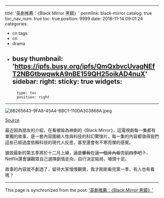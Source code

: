 
---
title: '英劇推薦：《Black Mirror 黑鏡》'
permlink: black-mirror
catalog: true
toc_nav_num: true
toc: true
position: 9999
date: 2018-11-14 09:01:24
categories:
- cn
tags:
- cn
- drama
- busy
thumbnail: 'https://ipfs.busy.org/ipfs/QmQxbvcUvagNEfT2NBGtbwqwkA9nBE159QH25oikAD4nuX'
sidebar:
    right:
        sticky: true
widgets:
    -
        type: toc
        position: right
---


![8B265643-9FA8-45A4-BBC1-110DA303868A.jpeg](https://ipfs.busy.org/ipfs/QmQxbvcUvagNEfT2NBGtbwqwkA9nBE159QH25oikAD4nuX)

[Source](https://variety.com/2017/tv/news/netflix-photos-black-mirror-season-4-1202550183/)




最近因為朋友的介紹，在看被喻為神劇的《Black Mirror》，這電視劇每一集都有單獨的故事，是一套內容圍繞人性與科技的科幻驚悚片，每一集的內容都值得我們這些已經過度依賴科技的現代人反思，甚至還會有不寒而慄的感覺。

據說最新的第五季將於十二月上線，~~這是要我在這一個月內看完前四季吧？~~，Netflix還會讓觀眾自己選擇劇情走向，自行決定結局，噱頭十足。

故事的內容就不劇透了，留待大家慢慢觀賞，我才剛剛看完第一季，有人也有看嗎？

- - -

This page is synchronized from the post: ['英劇推薦：《Black Mirror 黑鏡》'](https://steemit.com/@htliao/black-mirror)

